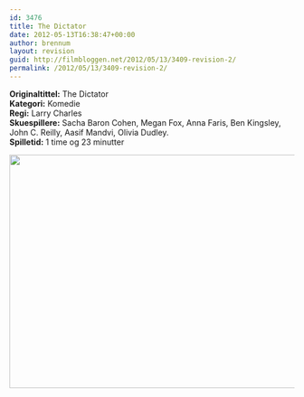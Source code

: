 ```yaml
---
id: 3476
title: The Dictator
date: 2012-05-13T16:38:47+00:00
author: brennum
layout: revision
guid: http://filmbloggen.net/2012/05/13/3409-revision-2/
permalink: /2012/05/13/3409-revision-2/
---
```

**Originaltittel:** The Dictator  
**Kategori:** Komedie  
**Regi:** Larry Charles  
**Skuespillere:** Sacha Baron Cohen, Megan Fox, Anna Faris, Ben Kingsley, John C. Reilly, Aasif Mandvi, Olivia Dudley.  
**Spilletid:** 1 time og 23 minutter

<a href="http://filmbloggen.net/?attachment_id=3475" rel="attachment wp-att-3475"><img class="alignnone size-large wp-image-3475" src="http://filmbloggen.net/wp-content/uploads//2012/05/The-Dictator_07-620x413.jpg" alt="" width="620" height="413" /></a>

&nbsp;